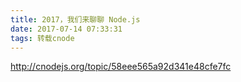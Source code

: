 ```yaml
---
title: 2017，我们来聊聊 Node.js
date: 2017-07-14 07:33:31
tags: 转载cnode
---
```


http://cnodejs.org/topic/58eee565a92d341e48cfe7fc
